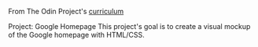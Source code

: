 From The Odin Project's [curriculum](http://www.theodinproject.com/courses/web-development-101/lessons/html-css)

Project: Google Homepage
This project's goal is to create a visual mockup of the Google homepage with HTML/CSS.